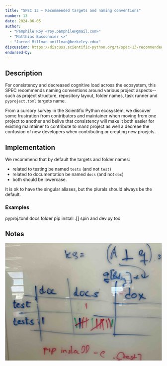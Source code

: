 ```yaml
---
title: "SPEC 13 — Recommended targets and naming conventions"
number: 13
date: 2024-06-05
author:
  - "Pamphile Roy <roy.pamphile@gmail.com>"
  - "Matthias Bussonnier <>"
  - "Jarrod Millman <millman@berkeley.edu>"
discussion: https://discuss.scientific-python.org/t/spec-13-recommended-targets-and-naming-conventions
endorsed-by:
---
```


## Description

For consistency and decreased cognitive load across the ecosystem, this SPEC recommends naming conventions around various project aspects--such as project structure, repository layout, folder names, task runner and `pyproject.toml` targets name.

From a cursory survey in the Scientific Python ecosystem, we discover some frustration from contributors and maintainer when moving from one project to another and belive that consistency will make it both easier for existing maintainer to contribute to manz project as well a decreae the confusion of new developers when contributing or creating new proejcts.

## Implementation

We recommend that  by default the targets and folder names:
 - related to testing be named `tests` (and not `test`)
 - related to documentation be named `docs` (and not `doc`)
 - both should be lowercase.

It is ok to have the singular aliases, but the plurals should always be the default.

### Examples

pyproj.toml
docs folder
pip install .[] 
spin and dev.py
tox

## Notes

![Vote from ecosystem maintainers at the 2024 Scientific Python Ecosystem Summit in Seattle](./ecosystem_voting.jpg)
